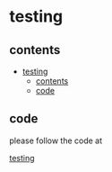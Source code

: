 # testing

## contents

- [testing](#testing)
  - [contents](#contents)
  - [code](#code)

## code

please follow the code at

[testing](../projects/testing/)

